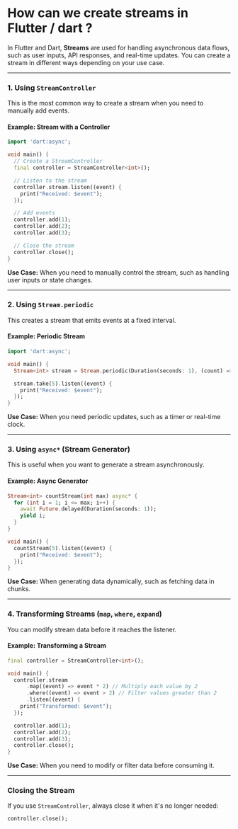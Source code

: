 # How can we create streams in Flutter / dart ?

In Flutter and Dart, **Streams** are used for handling asynchronous data flows, such as user inputs, API responses, and real-time updates. You can create a stream in different ways depending on your use case.

---

### **1. Using `StreamController`**
This is the most common way to create a stream when you need to manually add events.

#### **Example: Stream with a Controller**
```dart
import 'dart:async';

void main() {
  // Create a StreamController
  final controller = StreamController<int>();

  // Listen to the stream
  controller.stream.listen((event) {
    print("Received: $event");
  });

  // Add events
  controller.add(1);
  controller.add(2);
  controller.add(3);

  // Close the stream
  controller.close();
}
```
**Use Case:** When you need to manually control the stream, such as handling user inputs or state changes.

---

### **2. Using `Stream.periodic`**
This creates a stream that emits events at a fixed interval.

#### **Example: Periodic Stream**
```dart
import 'dart:async';

void main() {
  Stream<int> stream = Stream.periodic(Duration(seconds: 1), (count) => count);

  stream.take(5).listen((event) {
    print("Received: $event");
  });
}
```
**Use Case:** When you need periodic updates, such as a timer or real-time clock.

---

### **3. Using `async*` (Stream Generator)**
This is useful when you want to generate a stream asynchronously.

#### **Example: Async Generator**
```dart
Stream<int> countStream(int max) async* {
  for (int i = 1; i <= max; i++) {
    await Future.delayed(Duration(seconds: 1));
    yield i;
  }
}

void main() {
  countStream(5).listen((event) {
    print("Received: $event");
  });
}
```
**Use Case:** When generating data dynamically, such as fetching data in chunks.

---

### **4. Transforming Streams (`map`, `where`, `expand`)**
You can modify stream data before it reaches the listener.

#### **Example: Transforming a Stream**
```dart
final controller = StreamController<int>();

void main() {
  controller.stream
      .map((event) => event * 2) // Multiply each value by 2
      .where((event) => event > 2) // Filter values greater than 2
      .listen((event) {
    print("Transformed: $event");
  });

  controller.add(1);
  controller.add(2);
  controller.add(3);
  controller.close();
}
```
**Use Case:** When you need to modify or filter data before consuming it.

---

### **Closing the Stream**
If you use `StreamController`, always close it when it's no longer needed:
```dart
controller.close();
```
